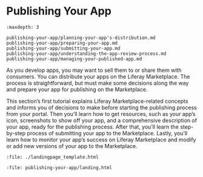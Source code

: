 # Publishing Your App

```{toctree}
:maxdepth: 3

publishing-your-app/planning-your-app's-distribution.md
publishing-your-app/preparing-your-app.md
publishing-your-app/submitting-your-app.md
publishing-your-app/understanding-the-app-review-process.md
publishing-your-app/managing-your-published-app.md
```

As you develop apps, you may want to sell them to or share them with consumers. You can distribute your apps on the Liferay Marketplace. The process is straightforward, but must make some decisions along the way and prepare your app for publishing on the Marketplace.

This section’s first tutorial explains Liferay Marketplace-related concepts and informs you of decisions to make before starting the publishing process from your portal. Then you’ll learn how to get resources, such as your app’s icon, screenshots to show off your app, and a comprehensive description of your app, ready for the publishing process. After that, you’ll learn the step-by-step process of submitting your app to the Marketplace. Lastly, you’ll learn how to monitor your app’s success on Liferay Marketplace and modify or add new versions of your app to the Marketplace.

```{raw} html
:file: ./landingpage_template.html
```

```{raw} html
:file: publishing-your-app/landing.html
```